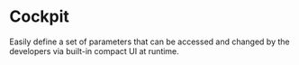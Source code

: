 # Cockpit
Easily define a set of parameters that can be accessed and changed by the developers via built-in compact UI at runtime.
